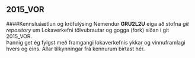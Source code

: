 ## 2015_VOR
####Kennsluáætlun og kröfulýsing
Nemendur <b>GRU2L2U</b> eiga að stofna <i>git repository</i> um Lokaverkefni tölvubrautar og gogga (fork) síðan í git 2015_VOR.  
Þannig get ég fylgst með framgangi lokaverkefnis ykkar og vinnuframlagi hvers og eins. 
Allar tilkynningar frá kennurum birtast hér.
